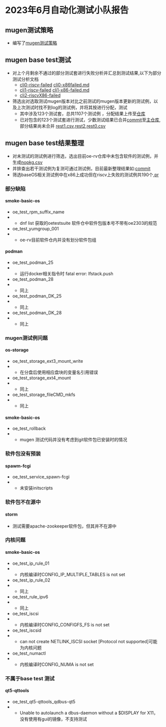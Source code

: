 # 2023年6月自动化测试小队报告
## mugen测试策略

- 编写了[mugen测试策略](https://github.com/Pagerd/PLCT/blob/main/Report/June/mugen.md)

## mugen base test测试

- 对上个月剩余不通过的部分测试套进行失败分析并汇总到测试结果,以下为部分测试分析文档
  - [cli0-riscv-failed](https://github.com/weilinfox/PLCT-Working/blob/master/Done/Week2/riscv-failed.md) [cli0-x86failed.md](https://github.com/weilinfox/PLCT-Working/blob/master/Done/Week3/rv86_failed.md)
  - [cli1-riscv-failed](https://github.com/l0tk3/PLCT/tree/main/WrokReport/week3/fail.md) [cli1-x86-failed.md](https://github.com/l0tk3/PLCT/tree/main/WrokReport/week4/x86fail.md)
  - [cli2-riscvX86-failed](https://github.com/Pagerd/PLCT/blob/main/MayTestReport/README.md)
- 筛选出对选取测试mugen版本对比之前测试的mugen版本更新的测试例，以及上次测试时找不到log的测试例，并将其按进行分配，测试
  - 其中涉及123个测试套，总共1107个测试例 ，分配结果上传至[仓库](https://github.com/KotorinMinami/res_list/tree/master/NeedTest)
  - 已对包含的123个测试套进行测试，少数测试结果已合并[commit](https://github.com/KotorinMinami/res_list/commit/12f7c455eada14b1be5d4e578dad2f1c790e57bd)至[主仓库](https://github.com/KotorinMinami/res_list),部分结果尚未合并 [rest1.csv](https://github.com/l0tk3/PLCT/tree/main/WrokReport/week5/mugen_rest1/res.csv),[rest2](https://github.com/Pagerd/PLCT/blob/main/TestReport/Rest2/rest2.md),[rest0.csv](https://github.com/weilinfox/PLCT-Working/blob/master/Done/Week6/mergeFailed.csv)
## mugen base test结果整理
- 对未测试的测试例进行筛选，选出目前oe-rv仓库中未包含软件的测试例，并生成[nopkg.csv](https://github.com/KotorinMinami/res_list/blob/master/NeedTest/nopkg.csv)
- 并排查出若干测试例为复测可通过测试例，目前最新整理结果如:[commit](https://github.com/KotorinMinami/res_list/commit/12f7c455eada14b1be5d4e578dad2f1c790e57bd)
- 筛选baseOS相关测试例中在x86上成功但在riscv上失败的测试例共190个,[pr](https://gitee.com/yunxiangluo/openeuler-riscv-2303-test/pulls/82/files)

### 部分缺陷

#### smoke-basic-os

- oe_test_rpm_suffix_name
- - dnf list 获取的oetestsuite 软件仓中软件包版本号不带有oe2303的规范
- oe_test_yumgroup_001
- - oe-rv目前软件仓内并没有划分软件包组

#### podman

- oe_test_podman_25
- - 运行docker相关指令时 fatal error: lfstack.push
- oe_test_podman_28
- - 同上
- oe_test_podman_DK_25
- - 同上
- oe_test_podman_DK_28
- - 同上

### mugen测试例问题

#### os-storage

- oe_test_storage_ext3_mount_write
- - 在分盘后使用相应盘块的变量名引用错误
- oe_test_storage_ext4_mount
- - 同上
- oe_test_storage_fileCMD_mkfs
- - 同上

#### smoke-basic-os

- oe_test_rollback
- - mugen 测试代码并没有考虑到git软件包已安装时的情况

### 软件包没有预装

#### spawm-fcgi

- oe_test_service_spawn-fcgi
- - 未安装initscripts

### 软件包不在源中

#### storm

- 测试需要apache-zookeeper软件包，但其并不在源中

### 内核问题

#### smoke-basic-os

- oe_test_ip_rule_01
- - 内核编译时CONFIG_IP_MULTIPLE_TABLES is not set
- oe_test_ip_rule_02
- - 同上
- oe_test_rule_ipv6
- - 同上
- oe_test_iscsi
- - 内核编译时CONFIG_CONFIGFS_FS is not set
- oe_test_iscsid
- - can not create NETLINK_ISCSI socket [Protocol not supported]可能为内核问题
- oe_test_numactl
- - 内核编译时CONFIG_NUMA is not set

### 不属于base test 测试

#### qt5-qttools

- oe_test_qt5-qttools_qdbus-qt5
- - Unable to autolaunch a dbus-daemon without a $DISPLAY for X11，没有使用有gui的镜像，不支持测试

